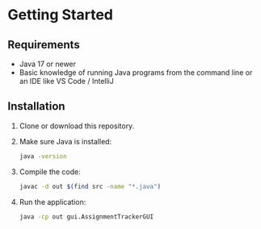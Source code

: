 # Getting Started

## Requirements

- Java 17 or newer
- Basic knowledge of running Java programs from the command line or an IDE like VS Code / IntelliJ

## Installation

1. Clone or download this repository.
2. Make sure Java is installed:

   ```bash
   java -version
   ```

3. Compile the code:

   ```bash
   javac -d out $(find src -name "*.java")
   ```

4. Run the application:

   ```bash
   java -cp out gui.AssignmentTrackerGUI
   ```
